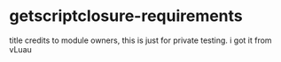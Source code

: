# getscriptclosure-requirements
title
credits to module owners, this is just for private testing. i got it from vLuau
